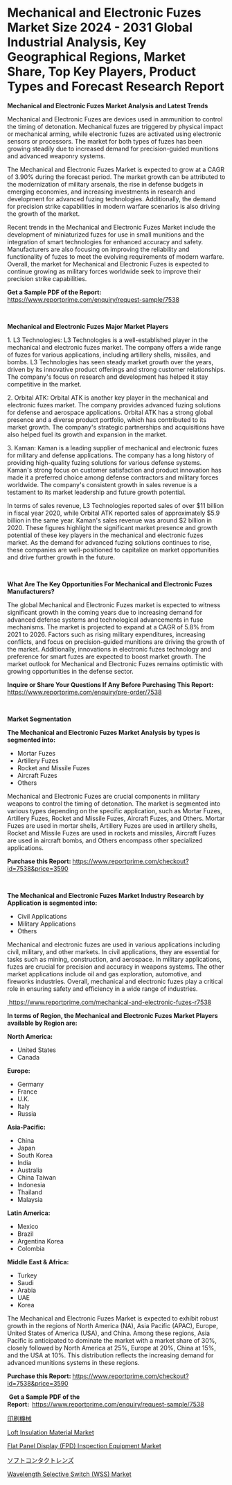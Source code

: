 <p><h1>Mechanical and Electronic Fuzes Market Size 2024 - 2031 Global Industrial Analysis, Key Geographical Regions, Market Share, Top Key Players, Product Types and Forecast Research Report</h1></p><p><strong>Mechanical and Electronic Fuzes Market Analysis and Latest Trends</strong></p>
<p><p>Mechanical and Electronic Fuzes are devices used in ammunition to control the timing of detonation. Mechanical fuzes are triggered by physical impact or mechanical arming, while electronic fuzes are activated using electronic sensors or processors. The market for both types of fuzes has been growing steadily due to increased demand for precision-guided munitions and advanced weaponry systems.</p><p>The Mechanical and Electronic Fuzes Market is expected to grow at a CAGR of 3.90% during the forecast period. The market growth can be attributed to the modernization of military arsenals, the rise in defense budgets in emerging economies, and increasing investments in research and development for advanced fuzing technologies. Additionally, the demand for precision strike capabilities in modern warfare scenarios is also driving the growth of the market.</p><p>Recent trends in the Mechanical and Electronic Fuzes Market include the development of miniaturized fuzes for use in small munitions and the integration of smart technologies for enhanced accuracy and safety. Manufacturers are also focusing on improving the reliability and functionality of fuzes to meet the evolving requirements of modern warfare. Overall, the market for Mechanical and Electronic Fuzes is expected to continue growing as military forces worldwide seek to improve their precision strike capabilities.</p></p>
<p><strong>Get a Sample PDF of the Report:&nbsp;</strong> <a href="https://www.reportprime.com/enquiry/request-sample/7538">https://www.reportprime.com/enquiry/request-sample/7538</a></p>
<p>&nbsp;</p>
<p><strong>Mechanical and Electronic Fuzes Major Market Players</strong></p>
<p><p>1. L3 Technologies: L3 Technologies is a well-established player in the mechanical and electronic fuzes market. The company offers a wide range of fuzes for various applications, including artillery shells, missiles, and bombs. L3 Technologies has seen steady market growth over the years, driven by its innovative product offerings and strong customer relationships. The company's focus on research and development has helped it stay competitive in the market.</p><p>2. Orbital ATK: Orbital ATK is another key player in the mechanical and electronic fuzes market. The company provides advanced fuzing solutions for defense and aerospace applications. Orbital ATK has a strong global presence and a diverse product portfolio, which has contributed to its market growth. The company's strategic partnerships and acquisitions have also helped fuel its growth and expansion in the market.</p><p>3. Kaman: Kaman is a leading supplier of mechanical and electronic fuzes for military and defense applications. The company has a long history of providing high-quality fuzing solutions for various defense systems. Kaman's strong focus on customer satisfaction and product innovation has made it a preferred choice among defense contractors and military forces worldwide. The company's consistent growth in sales revenue is a testament to its market leadership and future growth potential.</p><p>In terms of sales revenue, L3 Technologies reported sales of over $11 billion in fiscal year 2020, while Orbital ATK reported sales of approximately $5.9 billion in the same year. Kaman's sales revenue was around $2 billion in 2020. These figures highlight the significant market presence and growth potential of these key players in the mechanical and electronic fuzes market. As the demand for advanced fuzing solutions continues to rise, these companies are well-positioned to capitalize on market opportunities and drive further growth in the future.</p></p>
<p>&nbsp;</p>
<p><strong>What Are The Key Opportunities For Mechanical and Electronic Fuzes Manufacturers?</strong></p>
<p><p>The global Mechanical and Electronic Fuzes market is expected to witness significant growth in the coming years due to increasing demand for advanced defense systems and technological advancements in fuse mechanisms. The market is projected to expand at a CAGR of 5.8% from 2021 to 2026. Factors such as rising military expenditures, increasing conflicts, and focus on precision-guided munitions are driving the growth of the market. Additionally, innovations in electronic fuzes technology and preference for smart fuzes are expected to boost market growth. The market outlook for Mechanical and Electronic Fuzes remains optimistic with growing opportunities in the defense sector.</p></p>
<p><strong>Inquire or Share Your Questions If Any Before Purchasing This Report:</strong> <a href="https://www.reportprime.com/enquiry/pre-order/7538">https://www.reportprime.com/enquiry/pre-order/7538</a></p>
<p>&nbsp;</p>
<p><strong>Market Segmentation</strong></p>
<p><strong>The Mechanical and Electronic Fuzes Market Analysis by types is segmented into:</strong></p>
<p><ul><li>Mortar Fuzes</li><li>Artillery Fuzes</li><li>Rocket and Missile Fuzes</li><li>Aircraft Fuzes</li><li>Others</li></ul></p>
<p><p>Mechanical and Electronic Fuzes are crucial components in military weapons to control the timing of detonation. The market is segmented into various types depending on the specific application, such as Mortar Fuzes, Artillery Fuzes, Rocket and Missile Fuzes, Aircraft Fuzes, and Others. Mortar Fuzes are used in mortar shells, Artillery Fuzes are used in artillery shells, Rocket and Missile Fuzes are used in rockets and missiles, Aircraft Fuzes are used in aircraft bombs, and Others encompass other specialized applications.</p></p>
<p><strong>Purchase this Report:&nbsp;</strong><a href="https://www.reportprime.com/checkout?id=7538&price=3590">https://www.reportprime.com/checkout?id=7538&price=3590</a></p>
<p>&nbsp;</p>
<p><strong>The Mechanical and Electronic Fuzes Market Industry Research by Application is segmented into:</strong></p>
<p><ul><li>Civil Applications</li><li>Military Applications</li><li>Others</li></ul></p>
<p><p>Mechanical and electronic fuzes are used in various applications including civil, military, and other markets. In civil applications, they are essential for tasks such as mining, construction, and aerospace. In military applications, fuzes are crucial for precision and accuracy in weapons systems. The other market applications include oil and gas exploration, automotive, and fireworks industries. Overall, mechanical and electronic fuzes play a critical role in ensuring safety and efficiency in a wide range of industries.</p></p>
<p><a href="https://www.reportprime.com/mechanical-and-electronic-fuzes-r7538">&nbsp;https://www.reportprime.com/mechanical-and-electronic-fuzes-r7538</a></p>
<p><strong>In terms of Region, the Mechanical and Electronic Fuzes Market Players available by Region are:</strong></p>
<p>
    <p> <strong> North America: </strong>
        <ul>
            <li>United States</li>
            <li>Canada</li>
        </ul>
        </p> 
    <p> <strong> Europe: </strong>
        <ul>
            <li>Germany</li>
            <li>France</li>
            <li>U.K.</li>
            <li>Italy</li>
            <li>Russia</li>
        </ul>
        </p> 
    <p> <strong> Asia-Pacific: </strong>
        <ul>
            <li>China</li>
            <li>Japan</li>
            <li>South Korea</li>
            <li>India</li>
            <li>Australia</li>
            <li>China Taiwan</li>
            <li>Indonesia</li>
            <li>Thailand</li>
            <li>Malaysia</li>
        </ul>
        </p> 
    <p> <strong> Latin America: </strong>
        <ul>
            <li>Mexico</li>
            <li>Brazil</li>
            <li>Argentina Korea</li>
            <li>Colombia</li>
        </ul>
        </p> 
    <p> <strong> Middle East & Africa: </strong>
        <ul>
            <li>Turkey</li>
            <li>Saudi</li>
            <li>Arabia</li>
            <li>UAE</li>
            <li>Korea</li>
        </ul>
    </p>
    </p>
<p><p>The Mechanical and Electronic Fuzes Market is expected to exhibit robust growth in the regions of North America (NA), Asia Pacific (APAC), Europe, United States of America (USA), and China. Among these regions, Asia Pacific is anticipated to dominate the market with a market share of 30%, closely followed by North America at 25%, Europe at 20%, China at 15%, and the USA at 10%. This distribution reflects the increasing demand for advanced munitions systems in these regions.</p></p>
<p><strong>Purchase this Report: </strong><a href="https://www.reportprime.com/checkout?id=7538&price=3590">https://www.reportprime.com/checkout?id=7538&price=3590</a></p>
<p>&nbsp;<strong>Get a Sample PDF of the Report:&nbsp;&nbsp;</strong><a href="https://www.reportprime.com/enquiry/request-sample/7538">https://www.reportprime.com/enquiry/request-sample/7538</a></p>
<p><strong></strong></p>
<p><p><a href="https://github.com/cbigkbh02719/Market-Research-Report-List-1/blob/main/480882425005.md">印刷機械</a></p><p><a href="https://issuu.com/reportprime-2/docs/loft-insulation-material-market-size-2030.pptx">Loft Insulation Material Market</a></p><p><a href="https://github.com/beatblasta/Market-Research-Report-List-2/blob/main/flat-panel-display-fpd-inspection-equipment-market.md">Flat Panel Display (FPD) Inspection Equipment Market</a></p><p><a href="https://github.com/ReganWisoky2023/Market-Research-Report-List-1/blob/main/623867825011.md">ソフトコンタクトレンズ</a></p><p><a href="https://github.com/shotows/Market-Research-Report-List-2/blob/main/wavelength-selective-switch-wss-market.md">Wavelength Selective Switch (WSS) Market</a></p></p>